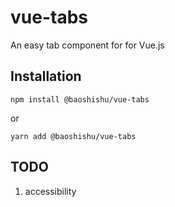# vue-tabs

An easy tab component for for Vue.js

## Installation

```
npm install @baoshishu/vue-tabs
```

or

```
yarn add @baoshishu/vue-tabs
```

## TODO

1. accessibility
